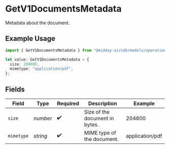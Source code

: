 # GetV1DocumentsMetadata

Metadata about the document.

## Example Usage

```typescript
import { GetV1DocumentsMetadata } from "@midday-ai/sdk/models/operations";

let value: GetV1DocumentsMetadata = {
  size: 204800,
  mimetype: "application/pdf",
};
```

## Fields

| Field                          | Type                           | Required                       | Description                    | Example                        |
| ------------------------------ | ------------------------------ | ------------------------------ | ------------------------------ | ------------------------------ |
| `size`                         | *number*                       | :heavy_check_mark:             | Size of the document in bytes. | 204800                         |
| `mimetype`                     | *string*                       | :heavy_check_mark:             | MIME type of the document.     | application/pdf                |